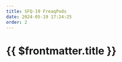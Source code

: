 ```yaml
---
title: SFQ-19 FreaqPods
date: 2024-05-19 17:24:25
order: 2
---
```


# {{ $frontmatter.title }}